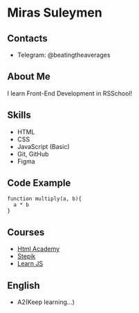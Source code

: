 # Miras Suleymen

## Contacts
* Telegram: @beatingtheaverages

## About Me
I learn Front-End Development in RSSchool!

## Skills
* HTML
* CSS
* JavaScript (Basic)
* Git, GitHub
* Figma

## Code Example
```
function multiply(a, b){
  a * b
}
```

## Courses
* [Html Academy](https://www.htmlacademy.ru/)
* [Stepik](https://www.stepik.org/)
* [Learn JS](https://learn.javascript.ru/)

## English
* A2(Keep learning…)
